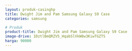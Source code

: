 ```yaml
---
layout: produk-casinghp
title: Dwight Jim and Pam Samsung Galaxy S9 Case
categories: samsung

# Produk
product-title: Dwight Jim and Pam Samsung Galaxy S9 Case
image-drive: 1DztlBmQRZV5_HqabSlVkW8w3KiwTGZTS
harga: 90000
---
```

